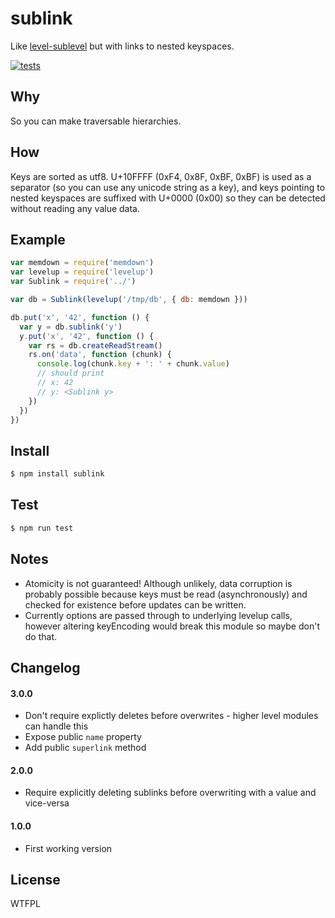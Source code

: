 # sublink
Like [level-sublevel](https://github.com/dominictarr/level-sublevel) but with links to nested keyspaces.

[![tests](https://img.shields.io/travis/jessetane/sublink.svg?style=flat-square&branch=master)](https://travis-ci.org/jessetane/sublink)

## Why
So you can make traversable hierarchies.

## How
Keys are sorted as utf8. U+10FFFF (0xF4, 0x8F, 0xBF, 0xBF) is used as a separator (so you can use any unicode string as a key), and keys pointing to nested keyspaces are suffixed with U+0000 (0x00) so they can be detected without reading any value data.

## Example
```javascript
var memdown = require('memdown')
var levelup = require('levelup')
var Sublink = require('../')

var db = Sublink(levelup('/tmp/db', { db: memdown }))

db.put('x', '42', function () {
  var y = db.sublink('y')
  y.put('x', '42', function () {
    var rs = db.createReadStream()
    rs.on('data', function (chunk) {
      console.log(chunk.key + ': ' + chunk.value)
      // should print
      // x: 42
      // y: <Sublink y>
    })
  })
})
```

## Install
```bash
$ npm install sublink
```

## Test
```bash
$ npm run test
```

## Notes
* Atomicity is not guaranteed! Although unlikely, data corruption is probably possible because keys must be read (asynchronously) and checked for existence before updates can be written.
* Currently options are passed through to underlying levelup calls, however altering keyEncoding would break this module so maybe don't do that.

## Changelog

#### 3.0.0
* Don't require explictly deletes before overwrites - higher level modules can handle this
* Expose public `name` property
* Add public `superlink` method

#### 2.0.0
* Require explicitly deleting sublinks before overwriting with a value and vice-versa

#### 1.0.0
* First working version

## License
WTFPL
